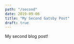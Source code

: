 ```yaml
---
path: "/second"
date: 2019-09-06
title: "My Second Gatsby Post"
draft: true
---
```


My second blog post!
